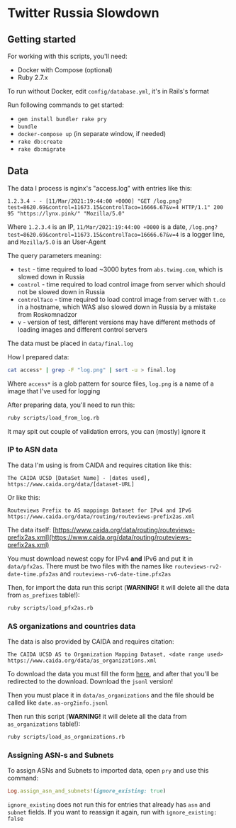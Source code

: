 # Twitter Russia Slowdown

## Getting started

For working with this scripts, you'll need:

- Docker with Compose (optional)
- Ruby 2.7.x

To run without Docker, edit `config/database.yml`, it's in Rails's format

Run following commands to get started:

- `gem install bundler rake pry`
- `bundle`
- `docker-compose up` (in separate window, if needed)
- `rake db:create`
- `rake db:migrate`

## Data

The data I process is nginx's "access.log" with entries like this:

```text
1.2.3.4 - - [11/Mar/2021:19:44:00 +0000] "GET /log.png?test=8620.69&control=11673.15&controlTaco=16666.67&v=4 HTTP/1.1" 200 95 "https://lynx.pink/" "Mozilla/5.0"
```

Where `1.2.3.4` is an IP, `11/Mar/2021:19:44:00 +0000` is a date, `/log.png?test=8620.69&control=11673.15&controlTaco=16666.67&v=4` is a logger line, and `Mozilla/5.0` is an User-Agent

The query parameters meaning:

- `test` - time required to load ~3000 bytes from `abs.twimg.com`, which is slowed down in Russia
- `control` - time required to load control image from server which should not be slowed down in Russia
- `controlTaco` - time required to load control image from server with `t.co` in a hostname, which WAS also slowed down in Russia by a mistake from Roskomnadzor
- `v` - version of test, different versions may have different methods of loading images and different control servers

The data must be placed in `data/final.log`

How I prepared data:

```bash
cat access* | grep -F "log.png" | sort -u > final.log
```

Where `access*` is a glob pattern for source files, `log.png` is a name of a image that I've used for logging

After preparing data, you'll need to run this:

```bash
ruby scripts/load_from_log.rb
```

It may spit out couple of validation errors, you can (mostly) ignore it

### IP to ASN data

The data I'm using is from CAIDA and requires citation like this:

```text
The CAIDA UCSD [DataSet Name] - [dates used],
https://www.caida.org/data/[dataset-URL]
```

Or like this:

```text
Routeviews Prefix to AS mappings Dataset for IPv4 and IPv6 https://www.caida.org/data/routing/routeviews-prefix2as.xml
```

The data itself: [https://www.caida.org/data/routing/routeviews-prefix2as.xml](https://www.caida.org/data/routing/routeviews-prefix2as.xml)

You must download newest copy for IPv4 **and** IPv6 and put it in `data/pfx2as`. There must be two files with the names like `routeviews-rv2-date-time.pfx2as` and `routeviews-rv6-date-time.pfx2as`

Then, for import the data run this script (**WARNING!** it will delete all the data from `as_prefixes` table!):

```bash
ruby scripts/load_pfx2as.rb
```

### AS organizations and countries data

The data is also provided by CAIDA and requires citation:

```text
The CAIDA UCSD AS to Organization Mapping Dataset, <date range used>
https://www.caida.org/data/as_organizations.xml
```

To download the data you must fill the form [here](https://www.caida.org/data/request_user_info_forms/as_organizations.xml), and after that you'll be redirected to the download. Download the `jsonl` version!

Then you must place it in `data/as_organizations` and the file should be called like `date.as-org2info.jsonl`

Then run this script (**WARNING!** it will delete all the data from `as_organizations` table!):

```bash
ruby scripts/load_as_organizations.rb
```

### Assigning ASN-s and Subnets

To assign ASNs and Subnets to imported data, open `pry` and use this command:

```ruby
Log.assign_asn_and_subnets!(ignore_existing: true)
```

`ignore_existing` does not run this for entries that already has `asn` and `subnet` fields. If you want to reassign it again, run with `ignore_existing: false`
